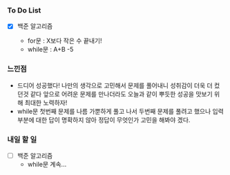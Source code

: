 ### To Do List

- [x] 백준 알고리즘

  - for문 : X보다 작은 수 끝내기!
  - while문 :  A+B -5

  


### 느낀점

- 드디어 성공했다! 나만의 생각으로 고민해서 문제를 풀어내니 성취감이 더욱 더 컸던것 같다 앞으로 어려운 문제를 만나더라도 오늘과 같이 뿌듯한 성공을 맛보기 위해 최대한 노력하자!
- while문 첫번째 문제를 나름 가뿐하게 풀고 나서 두번째 문제를 풀려고 했으나 입력 부분에 대한 답이 명확하지 않아 정답이 무엇인가 고민을 해봐야 겠다.



### 내일 할 일

- [ ] 백준 알고리즘
  - while문 계속...
